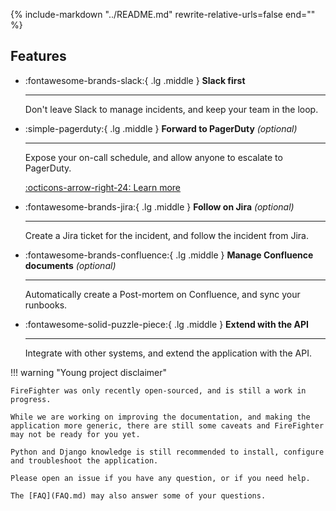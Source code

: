 {%
   include-markdown "../README.md"
   rewrite-relative-urls=false
   end="<!--intro-end-->"
%}

## Features

<div class="grid cards" markdown>

-   :fontawesome-brands-slack:{ .lg .middle } __Slack first__

    ---

    Don't leave Slack to manage incidents, and keep your team in the loop.

    <!-- [:octicons-arrow-right-24: Slack App](#) -->

    <!-- [:octicons-arrow-right-24: Getting started](#) -->

-   :simple-pagerduty:{ .lg .middle }  __Forward to PagerDuty__ _(optional)_

    ---

    Expose your on-call schedule, and allow anyone to escalate to PagerDuty.

    [:octicons-arrow-right-24: Learn more](Usage/integrations.md#pagerduty)

-   :fontawesome-brands-jira:{ .lg .middle } __Follow on Jira__ _(optional)_

    ---

    Create a Jira ticket for the incident, and follow the incident from Jira.

-   :fontawesome-brands-confluence:{ .lg .middle } __Manage Confluence documents__ _(optional)_

    ---

    Automatically create a Post-mortem on Confluence, and sync your runbooks.

-   :fontawesome-solid-puzzle-piece:{ .lg .middle } __Extend with the API__

    ---

    Integrate with other systems, and extend the application with the API.
</div>

!!! warning "Young project disclaimer"

    FireFighter was only recently open-sourced, and is still a work in progress.

    While we are working on improving the documentation, and making the application more generic, there are still some caveats and FireFighter may not be ready for you yet.

    Python and Django knowledge is still recommended to install, configure and troubleshoot the application.

    Please open an issue if you have any question, or if you need help.

    The [FAQ](FAQ.md) may also answer some of your questions.
